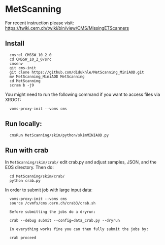 # MetScanning
For recent instruction please visit: https://twiki.cern.ch/twiki/bin/view/CMS/MissingETScanners
## Install
```
  cmsrel CMSSW_10_2_0
  cd CMSSW_10_2_0/src
  cmsenv
  git cms-init  
  git clone https://github.com/didukhle/MetScanning_MiniAOD.git
  mv MetScanning_MiniAOD MetScanning
  cd MetScanning
  scram b -j9
```
  You might need to run the following command if you want to access files via XROOT:
```
  voms-proxy-init --voms cms
```
## Run locally:
```
  cmsRun MetScanning/skim/python/skimMINIAOD.py
```


## Run with crab
In ``MetScanning/skim/crab/`` edit crab.py and adjust samples, JSON, and the EOS directory. 
Then do:

```
  cd MetScanning/skim/crab/
  python crab.py
```
In order to submit job with large input data:
```
  voms-proxy-init --voms cms
  source /cvmfs/cms.cern.ch/crab3/crab.sh
  
  Before submitting the jobs do a dryrun:

  crab --debug submit --config=data_crab.py --dryrun   

  In everything works fine you can then fully submit the jobs by:

  crab proceed
```

